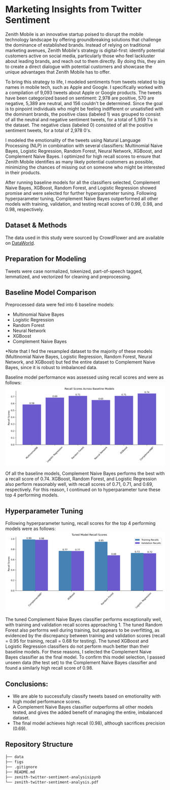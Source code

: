 # Marketing Insights from Twitter Sentiment

Zenith Mobile is an innovative startup poised to disrupt the mobile technology landscape by offering groundbreaking solutions that challenge the dominance of established brands. Instead of relying on traditional marketing avenues, Zenith Mobile's strategy is digital-first: identify potential customers active on social media, particularly those who feel lackluster about leading brands, and reach out to them directly. By doing this, they aim to create a direct dialogue with potential customers and showcase the unique advantages that Zenith Mobile has to offer.

To bring this strategy to life, I modeled sentiments from tweets related to big names in mobile tech, such as Apple and Google. I specifically worked with a compilation of 9,093 tweets about Apple or Google products. The tweets have been categorized based on sentiment: 2,978 are positive, 570 are negative, 5,389 are neutral, and 156 couldn't be determined. Since the goal is to pinpoint individuals who might be feeling indifferent or unsatisfied with the dominant brands, the positive class (labeled 1) was grouped to consist of all the neutral and negative sentiment tweets, for a total of 5,959 1's in the dataset. The negative class (labeled 0) consisted of all the positive sentiment tweets, for a total of 2,978 0's.

I modeled the emotionality of the tweets using Natural Language Processing (NLP) in combination with several classifiers: Multinomial Naive Bayes, Logistic Regression, Random Forest, Neural Network, XGBoost, and Complement Naive Bayes. I optimized for high recall scores to ensure that Zenith Mobile identifies as many likely potential customers as possible, minimizing the chances of missing out on someone who might be interested in their products.

After running baseline models for all the classifiers selected, Complement Naive Bayes, XGBoost, Random Forest, and Logistic Regression showed promise and were selected for further hyperparameter tuning. Following hyperparameter tuning, Complement Naive Bayes outperformed all other models with training, validation, and testing recall scores of 0.99, 0.98, and 0.98, respectively.

## Dataset & Methods
The data used in this study were sourced by CrowdFlower and are available on [DataWorld](http://data.world). 

## Preparation for Modeling
Tweets were case normalized, tokenized, part-of-speech tagged, lemmatized, and vectorized for cleaning and preprocessing.

## Baseline Model Comparison
Preprocessed data were fed into 6 baseline models: 
- Multinomial Naive Bayes
- Logistic Regression
- Random Forest
- Neural Network
- XGBoost
- Complement Naive Bayes
  
*Note that I fed the resampled dataset to the majority of these models (Multinomial Naive Bayes, Logistic Regression, Random Forest, Neural Network, and XGBoost) but fed the entire dataset to Complement Naive Bayes, since it is robust to imbalanced data.

Baseline model performance was assessed using recall scores and were as follows: 
![](figs/baseline_recall_scores.png)

Of all the baseline models, Complement Naive Bayes performs the best with a recall score of 0.74. XGBoost, Random Forest, and Logistic Regression also perform reasonably well, with recall scores of 0.71, 0.71, and 0.69, respectively. For this reason, I continued on to hyperparameter tune these top 4 performing models.

## Hyperparameter Tuning
Following hyperparameter tuning, recall scores for the top 4 performing models were as follows: 
![](figs/tuned_recall_scores.png)

The tuned Complement Naive Bayes classifier performs exceptionally well, with training and validation recall scores approaching 1. The tuned Random Forest also performs well during training, but appears to be overfitting, as evidenced by the discrepancy between training and validation scores (recall = 0.95 for training, recall = 0.68 for testing). The tuned XGBoost and Logistic Regression classifiers do not perform much better than their baseline models. For these reasons, I selected the Complement Naive Bayes classifier as the final model. To confirm this model selection, I passed unseen data (the test set) to the Complement Naive Bayes classifier and found a similarly high recall score of 0.98.

## Conclusions:
- We are able to successfully classify tweets based on emotionality with high model performance scores.
- A Complement Naive Bayes classifier outperforms all other models tested, and gives the added benefit of managing the entire, imbalanced dataset.
- The final model achieves high recall (0.98), although sacrifices precision (0.69).


## Repository Structure
```none            
├── data 
├── figs                   
├── .gitignore
├── README.md 
├── zenith-twitter-sentiment-analysisipynb
└── zenith-twitter-sentiment-analysis.pdf
